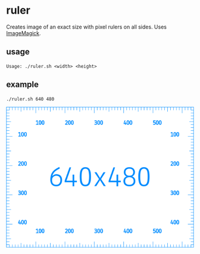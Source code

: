 # ruler

Creates image of an exact size with pixel rulers on all sides. Uses [ImageMagick](https://imagemagick.org).

## usage

```
Usage: ./ruler.sh <width> <height>
```

## example

```sh
./ruler.sh 640 480
```

![Example Ruler](https://raw.githubusercontent.com/jandusek/ruler/master/ruler_640x480.png)